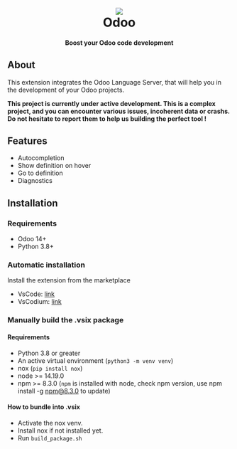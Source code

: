 <h1 align="center">
  <br>
  <a href="https://marketplace.visualstudio.com/items?itemName=Odoo.odoo">
  <img src="https://github.com/odoo/odoo-ls/blob/master/vscode/images/odoo_logo.png?raw=true"></a>
  <br>
  Odoo
  <br>
</h1>

<h4 align="center">Boost your Odoo code development</h4>

## About

This extension integrates the Odoo Language Server, that will help you in the development of your Odoo projects.

**This project is currently under active development. This is a complex project, and you can encounter various issues, incoherent data or crashs. Do not hesitate to report them to help us building the perfect tool !**

## Features

- Autocompletion
- Show definition on hover
- Go to definition
- Diagnostics

## Installation

### Requirements

- Odoo 14+
- Python 3.8+

### Automatic installation

Install the extension from the marketplace
- VsCode: [link]()
- VsCodium: [link]()

### Manually build the .vsix package

#### Requirements

- Python 3.8 or greater
- An active virtual environment (`python3 -m venv venv`)
- nox (`pip install nox`)
- node >= 14.19.0
- npm >= 8.3.0 (`npm` is installed with node, check npm version, use npm install -g npm@8.3.0 to update)

#### How to bundle into .vsix

- Activate the nox venv.
- Install nox if not installed yet.
- Run `build_package.sh
`